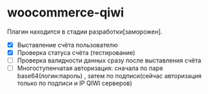 woocommerce-qiwi
=======================

Плагин находится в стадии разработки[заморожен].
- [x] Выставление счёта пользователю
- [x] Проверка статуса счёта (тестирование)
- [ ] Проверка валидности данных сразу после выставления счёта
- [ ] Многоступенчатая авторизация: сначала по паре base64(логин:пароль) , затем по подписи(сейчас авторизация только по подписи и IP QIWI серверов)
